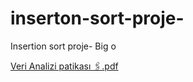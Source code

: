 # inserton-sort-proje-
Insertion sort proje- Big o

[Veri Analizi patikası 🖇️.pdf](https://github.com/user-attachments/files/18457923/Veri.Analizi.patikasi.pdf)
